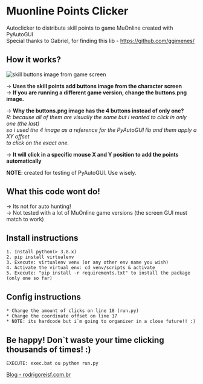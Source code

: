 # Muonline Points Clicker
Autoclicker to distribute skill points to game MuOnline created with PyAutoGUI<br>
Special thanks to Gabriel, for finding this lib - https://github.com/ggimenes/

## How it works?

![skill buttons image from game screen](https://i.ibb.co/PTCcCCQ/buttons.png)

-> **Uses the skill points add buttons image from the character screen**<br>
-> **If you are running a different game version, change the buttons.png image.**<br>

-> **Why the buttons.png image has the 4 buttons instead of only one?**<br>
   _R: because all of them are visually the same but i wanted to click in only one (the last)<br>
      so i used the 4 image as a reference for the PyAutoGUI lib and them apply a XY offset<br>
      to click on the exact one._<br>
      
-> **It will click in a specific mouse X and Y position to add the points automatically**<br>

**NOTE**: created for testing of PyAutoGUI. Use wisely.

## What this code wont do!

-> Its not for auto hunting!<br>
-> Not tested with a lot of MuOnline game versions (the screen GUI must match to work)<br>

## Install instructions

    1. Install python(> 3.8.x)
    2. pip install virtualenv
    3. Execute: virtualenv venv (or any other env name you wish)
    4. Activate the virtual env: cd venv/scripts & activate
    5. Execute: "pip install -r requirements.txt" to install the package (only one so far)

## Config instructions

    * Change the amount of clicks on line 18 (run.py)
    * Change the coordinate offset on line 17
    * NOTE: its hardcode but i`m going to organizer in a close future!! :)

## Be happy! Don`t waste your time clicking thousands of times! :)
    EXECUTE: exec.bat ou python run.py

[Blog - rodrigoreisf.com.br](http://rodrigoreisf.com.br)
